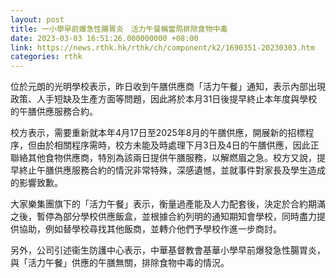 ```yaml
---
layout: post
title: 一小學早前爆急性腸胃炎　活力午餐稱當局排除食物中毒
date: 2023-03-03 16:51:26.000000000 +08:00
link: https://news.rthk.hk/rthk/ch/component/k2/1690351-20230303.htm
categories: rthk
---
```


位於元朗的光明學校表示，昨日收到午膳供應商「活力午餐」通知，表示內部出現政策、人手短缺及生產方面等問題，因此將於本月31日後提早終止本年度與學校的午膳供應服務合約。

校方表示，需要重新就本年4月17日至2025年8月的午膳供應，開展新的招標程序，但由於相關程序需時，校方未能及時處理下月3日及4日的午膳供應，因此正聯絡其他食物供應商，特別為該兩日提供午膳服務，以解燃眉之急。校方又說，提早終止午膳供應服務合約的情況非常特殊，深感遺憾，並就事件對家長及學生造成的影響致歉。

大家樂集團旗下的「活力午餐」表示，衡量過產能及人力配套後，決定於合約期滿之後，暫停為部分學校供應飯盒，並根據合約列明的通知期知會學校，同時盡力提供協助，例如替學校尋找其他飯商，並轉介他們予學校作進一步商討。

另外，公司引述衞生防護中心表示，中華基督教會基華小學早前爆發急性腸胃炎，與「活力午餐」供應的午膳無關，排除食物中毒的情況。
